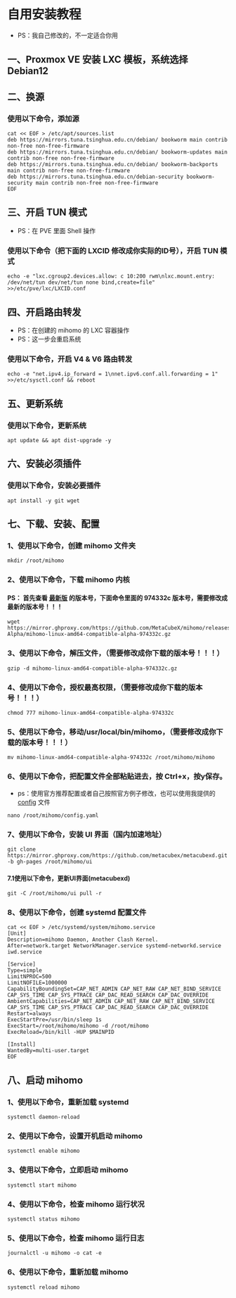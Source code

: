 # 自用安装教程
- PS：我自己修改的，不一定适合你用

## 一、Proxmox VE 安装 LXC 模板，系统选择 Debian12

## 二、换源

### 使用以下命令，添加源
```
cat << EOF > /etc/apt/sources.list
deb https://mirrors.tuna.tsinghua.edu.cn/debian/ bookworm main contrib non-free non-free-firmware
deb https://mirrors.tuna.tsinghua.edu.cn/debian/ bookworm-updates main contrib non-free non-free-firmware
deb https://mirrors.tuna.tsinghua.edu.cn/debian/ bookworm-backports main contrib non-free non-free-firmware
deb https://mirrors.tuna.tsinghua.edu.cn/debian-security bookworm-security main contrib non-free non-free-firmware
EOF
```

## 三、开启 TUN 模式
- PS：在 PVE 里面 Shell 操作

### 使用以下命令（把下面的 LXCID 修改成你实际的ID号），开启 TUN 模式
```
echo -e "lxc.cgroup2.devices.allow: c 10:200 rwm\nlxc.mount.entry: /dev/net/tun dev/net/tun none bind,create=file" >>/etc/pve/lxc/LXCID.conf
```

## 四、开启路由转发
- PS：在创建的 mihomo 的 LXC 容器操作
- PS：这一步会重启系统

### 使用以下命令，开启 V4 & V6 路由转发
```
echo -e "net.ipv4.ip_forward = 1\nnet.ipv6.conf.all.forwarding = 1" >>/etc/sysctl.conf && reboot
```

## 五、更新系统

### 使用以下命令，更新系统
```
apt update && apt dist-upgrade -y
```

## 六、安装必须插件

### 使用以下命令，安装必要插件
```
apt install -y git wget
```

## 七、下载、安装、配置

### 1、使用以下命令，创建 mihomo 文件夹
~~~
mkdir /root/mihomo
~~~

### 2、使用以下命令，下载 mihomo 内核
#### PS： 首先查看 [最新版](https://wiki.metacubex.one/startup/#__tabbed_3_1) 的版本号，下面命令里面的 974332c 版本号，需要修改成最新的版本号！！！
~~~
wget https://mirror.ghproxy.com/https://github.com/MetaCubeX/mihomo/releases/download/Prerelease-Alpha/mihomo-linux-amd64-compatible-alpha-974332c.gz
~~~

### 3、使用以下命令，解压文件，（需要修改成你下载的版本号！！！）
~~~
gzip -d mihomo-linux-amd64-compatible-alpha-974332c.gz
~~~

### 4、使用以下命令，授权最高权限，（需要修改成你下载的版本号！！！）
~~~
chmod 777 mihomo-linux-amd64-compatible-alpha-974332c
~~~

### 5、使用以下命令，移动/usr/local/bin/mihomo，（需要修改成你下载的版本号！！！）
~~~
mv mihomo-linux-amd64-compatible-alpha-974332c /root/mihomo/mihomo
~~~

### 6、使用以下命令，把配置文件全部粘贴进去，按 Ctrl+x，按y保存。
- ps：使用官方推荐配置或者自己按照官方例子修改，也可以使用我提供的 [config](https://github.com/axcsz/Collect/blob/master/Clash.Meta/config.yaml) 文件
~~~
nano /root/mihomo/config.yaml
~~~

### 7、使用以下命令，安装 UI 界面（国内加速地址）
```
git clone https://mirror.ghproxy.com/https://github.com/metacubex/metacubexd.git -b gh-pages /root/mihomo/ui
```

#### 7.1使用以下命令，更新UI界面(metacubexd)
```
git -C /root/mihomo/ui pull -r
```

### 8、使用以下命令，创建 systemd 配置文件
```
cat << EOF > /etc/systemd/system/mihomo.service
[Unit]
Description=mihomo Daemon, Another Clash Kernel.
After=network.target NetworkManager.service systemd-networkd.service iwd.service

[Service]
Type=simple
LimitNPROC=500
LimitNOFILE=1000000
CapabilityBoundingSet=CAP_NET_ADMIN CAP_NET_RAW CAP_NET_BIND_SERVICE CAP_SYS_TIME CAP_SYS_PTRACE CAP_DAC_READ_SEARCH CAP_DAC_OVERRIDE
AmbientCapabilities=CAP_NET_ADMIN CAP_NET_RAW CAP_NET_BIND_SERVICE CAP_SYS_TIME CAP_SYS_PTRACE CAP_DAC_READ_SEARCH CAP_DAC_OVERRIDE
Restart=always
ExecStartPre=/usr/bin/sleep 1s
ExecStart=/root/mihomo/mihomo -d /root/mihomo
ExecReload=/bin/kill -HUP $MAINPID

[Install]
WantedBy=multi-user.target
EOF
```

## 八、启动 mihomo

### 1、使用以下命令，重新加载 systemd
~~~
systemctl daemon-reload
~~~

### 2、使用以下命令，设置开机启动 mihomo
~~~
systemctl enable mihomo
~~~

### 3、使用以下命令，立即启动 mihomo
~~~
systemctl start mihomo
~~~

### 4、使用以下命令，检查 mihomo 运行状况
~~~
systemctl status mihomo
~~~

### 5、使用以下命令，检查 mihomo 运行日志
~~~
journalctl -u mihomo -o cat -e
~~~

### 6、使用以下命令，重新加载 mihomo
~~~
systemctl reload mihomo
~~~
